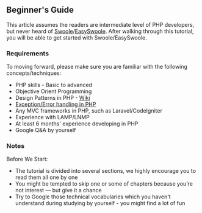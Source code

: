 ## Beginner's Guide
This article assumes the readers are intermediate level of PHP developers, but never heard of <a href="https://www.swoole.co.uk/" target="_blank">Swoole</a>/<a href="https://github.com/easy-swoole/easyswoole" target="_blank">EasySwoole</a>. After walking through this tutorial, you will be able to get started with Swoole/EasySwoole.

### Requirements
To moving forward, please make sure you are familiar with the following concepts/techniques:

 * PHP skills - Basic to advanced
 * Objective Orient Programming
 * Design Patterns in PHP - <a href="https://en.wikipedia.org/wiki/Software_design_pattern" target="_blank">Wiki</a>
 * <a href="https://www.php.net/manual/en/class.exception.php" target="_blank">Exception/Error handling in PHP</a>
 * Any MVC frameworks in PHP, such as Laravel/CodeIgniter
 * Experience with LAMP/LNMP
 * At least 6 months' experience developing in PHP
 * Google Q&A by yourself
 
### Notes
Before We Start:
 * The tutorial is divided into several sections, we highly encourage you to read them all one by one
 * You might be tempted to skip one or some of chapters because you’re not interest — but give it a chance
 * Try to Google those technical vocabularies which you haven't understand during studying by yourself - you might find a lot of fun